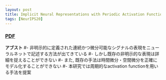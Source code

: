 ```yaml
---
layout: post
title: Implicit Neural Representations with Periodic Activation Functions 
tags: [NeurIPS20]
---
```


### [PDF](https://papers.nips.cc/paper/2020/hash/53c04118df112c13a8c34b38343b9c10-Abstract.html)
**アブスト**
#- 非明示的に定義された連続かつ微分可能なシグナルの表現をニューラルネットで記述する方法が出てきている
#- しかし既存の非明示的な表現は詳細を捉えることができない
#- また, 既存の手法は時間微分・空間微分を正確にモデル化することができない
#- 本研究では周期的なactivation functionを用いる手法を提案



